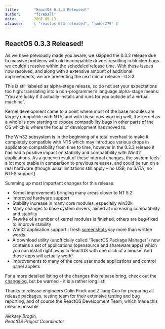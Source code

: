 ```yaml
---
title:       "ReactOS 0.3.3 Released!"
author:      "fireball"
date:        2007-09-13
aliases:     [ "reactos-033-released", "node/279" ]
---
```


<h2>ReactOS 0.3.3 Released!</h2>
<p>
As we have previously made you aware, we skipped the 0.3.2 release due to massive problems with old incompatible drivers resulting in blocker bugs we couldn't resolve within the scheduled release time. With these issues now resolved, and along with a extensive amount of additional improvements, we are presenting the next minor release - 0.3.3 
</p>
<p>
This is still labeled as alpha-stage release, so do not set your expectations too high: translating into a non-programmer’s language alpha-stage means: “You are lucky if it actually installs and runs for you outside of a virtual machine”. 
</p>
<p>
Kernel development came to a point where most of the base modules are largely compatible with NT5, and with these now working well, the kernel as a whole is now starting to expose compatibility bugs in other parts of the OS which is where the focus of development has moved to. 
</p>
<p>
The Win32 subsystem is in the beginning of a total overhaul to make it completely compatible with NT5 which may introduce various drops in application compatibility from time to time, however in the 0.3.3 release it has had a positive impact on stability and compatibility with Win32 applications. As a generic result of these internal changes, the system feels a lot more stable in comparison to previous releases, and could be run on a real hardware (though usual limitations still apply – no USB, no SATA, no NTFS support). 
</p>
<p>
Summing up most important changes for this release: 
</p>
<ul>
	<li>Kernel improvements bringing many areas closer to NT 5.2</li>
	<li>Improved hardware support</li>
	<li>Stability increase in many core modules, especially win32k</li>
	<li>Many changes to base system drivers, aimed at increasing compatibility and stability</li>
	<li>Rewrite of a number of kernel modules is finished, others are bug-fixed to improve stability</li>
	<li>Win32 application support : fresh <a href="[#link_screenshots]">screenshots</a> say more than written words</li>
	<li>A download utility (unofficially called “ReactOS Package Manager”) now contains a set of applications (opensource and shareware apps) which you can install right away in ReactOS with one click of a mouse. And those apps will actually work!</li>
	<li>Improvements to many of the core user mode applications and control panel applets</li>
</ul>
<p>
For a more detailed listing of the changes this release bring, check out the <a href="../wiki/index.php/ChangeLog-0.3.3">changelog</a>, but be warned - it is a rather long list! 
</p>
<p>
Thanks to release engineers Colin Finck and Ziliang Guo for preparing all release packages, testing team for their extensive testing and bug reporting, and of course the ReactOS Development Team, which made this release possible. 
</p>
<p>
<em>Aleksey Bragin,<br />
ReactOS Project Coordinator</em> 
</p>

